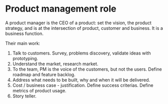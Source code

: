 # Product management role

A product manager is the CEO of a product: set the vision, the product strategy, and is at the intersection of product, customer and business. It is a business function.

Their main work:

1. Talk to customers. Survey, problems discovery, validate ideas with prototyping.
1. Understand the market, research market.
1. To the team, PM is the voice of the customers, but not the users. Define roadmap and feature backlog.
1. Address what needs to be built, why and when it will be delivered.
1. Cost / business case - justification. Define success criterias. Define metrics of product usage.
1. Story teller.
